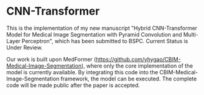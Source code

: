 # CNN-Transformer
This is the implementation of my new manuscript "Hybrid CNN-Transformer Model for Medical Image Segmentation with Pyramid Convolution and Multi-Layer Perceptron", which has been submitted to BSPC. Current Status is Under Review.

Our work is built upon MedFormer (https://github.com/yhygao/CBIM-Medical-Image-Segmentation), where only the core implementation of the model is currently available. By integrating this code into the CBIM-Medical-Image-Segmentation framework, the model can be executed. The complete code will be made public after the paper is accepted.
